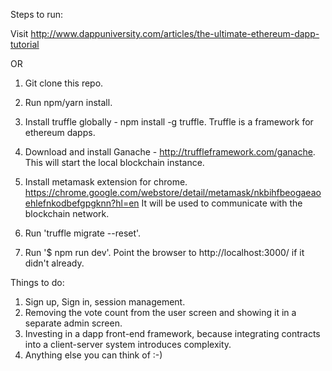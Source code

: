 Steps to run:

Visit http://www.dappuniversity.com/articles/the-ultimate-ethereum-dapp-tutorial

OR
 
1. Git clone this repo.

2. Run npm/yarn install.

3. Install truffle globally - npm install -g truffle. Truffle is a framework for ethereum dapps.

4. Download and install Ganache - http://truffleframework.com/ganache. 
   This will start the local blockchain instance.

5. Install metamask extension for chrome. https://chrome.google.com/webstore/detail/metamask/nkbihfbeogaeaoehlefnkodbefgpgknn?hl=en
   It will be used to communicate with the blockchain network. 

6. Run 'truffle migrate --reset'.

7. Run '$ npm run dev'. Point the browser to http://localhost:3000/ if it didn't already.

Things to do:

1. Sign up, Sign in, session management.
2. Removing the vote count from the user screen and showing it in a separate admin screen.
3. Investing in a dapp front-end framework, because integrating contracts into a client-server system introduces complexity.
4. Anything else you can think of :-)
